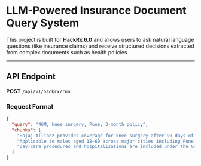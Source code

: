 #  LLM-Powered Insurance Document Query System

This project is built for **HackRx 6.0** and allows users to ask natural language questions (like insurance claims) and receive structured decisions extracted from complex documents such as health policies.

---

##  API Endpoint

**POST** `/api/v1/hackrx/run`

###  Request Format

```json
{
  "query": "46M, knee surgery, Pune, 3-month policy",
  "chunks": [
    "Bajaj Allianz provides coverage for knee surgery after 90 days of policy activation.",
    "Applicable to males aged 18–60 across major cities including Pune.",
    "Day-care procedures and hospitalizations are included under the Gold Health Plan."
  ]
}
